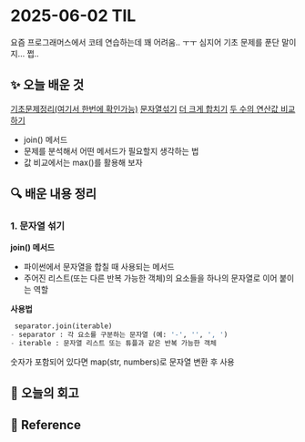 # 2025-06-02 TIL
요즘 프로그래머스에서 코테 연습하는데 꽤 어려움.. ㅜㅜ
심지어 기초 문제를 푼단 말이지... 쩝..
## ✨ 오늘 배운 것
[기초문제정리(여기서 한번에 확인가능)](../../CodingTest/기초문제/기초문제%20정리.md)
[문자열섞기](../../CodingTest/기초문제/day3_문자열섞기.py)
[더 크게 합치기](../../CodingTest/기초문제/day3_더%20크게%20합치기.py)
[두 수의 연산값 비교하기](../../CodingTest/기초문제/day3_두%20수의%20연산값%20비교하기.py)
- join() 메서드
- 문제를 분석해서 어떤 메서드가 필요할지 생각하는 법
- 값 비교에서는 max()를 활용해 보자
## 🔍 배운 내용 정리
### 1. 문자열 섞기
**join() 메서드**
- 파이썬에서 문자열을 합칠 때 사용되는 메서드
- 주어진 리스트(또는 다른 반복 가능한 객체)의 요소들을 하나의 문자열로 이어 붙이는 역할

**사용법**
```py
 separator.join(iterable)
- separator : 각 요소를 구분하는 문자열 (예: '-', '', ', ')
- iterable : 문자열 리스트 또는 튜플과 같은 반복 가능한 객체
```
숫자가 포함되어 있다면 map(str, numbers)로 문자열 변환 후 사용


## 🤔 오늘의 회고
## 📍 **Reference**
